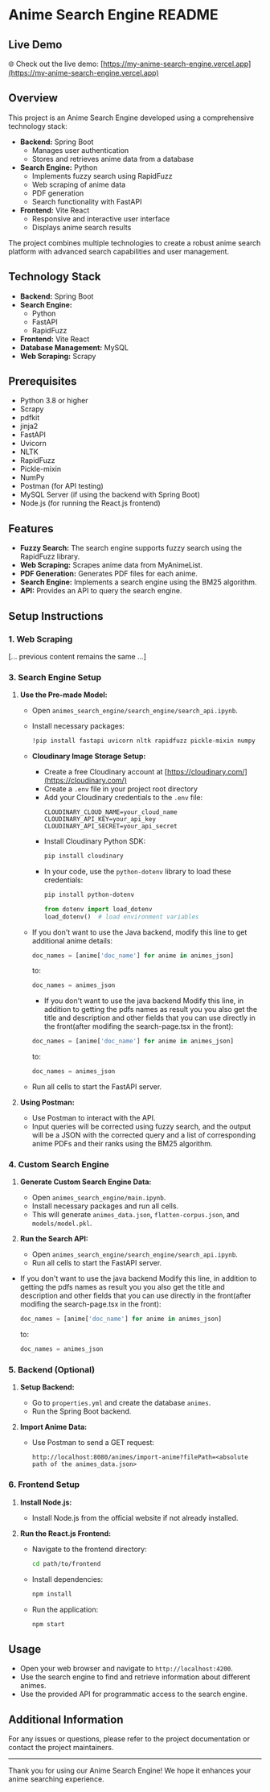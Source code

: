 # Anime Search Engine README

## Live Demo
🌐 Check out the live demo: [https://my-anime-search-engine.vercel.app](https://my-anime-search-engine.vercel.app)

## Overview

This project is an Anime Search Engine developed using a comprehensive technology stack:

- **Backend:** Spring Boot
  - Manages user authentication
  - Stores and retrieves anime data from a database
- **Search Engine:** Python
  - Implements fuzzy search using RapidFuzz
  - Web scraping of anime data
  - PDF generation
  - Search functionality with FastAPI
- **Frontend:** Vite React
  - Responsive and interactive user interface
  - Displays anime search results

The project combines multiple technologies to create a robust anime search platform with advanced search capabilities and user management.

## Technology Stack

- **Backend:** Spring Boot
- **Search Engine:** 
  - Python
  - FastAPI
  - RapidFuzz
- **Frontend:** Vite React
- **Database Management:** MySQL
- **Web Scraping:** Scrapy


## Prerequisites

- Python 3.8 or higher
- Scrapy
- pdfkit
- jinja2
- FastAPI
- Uvicorn
- NLTK
- RapidFuzz
- Pickle-mixin
- NumPy
- Postman (for API testing)
- MySQL Server (if using the backend with Spring Boot)
- Node.js (for running the React.js frontend)

## Features

- **Fuzzy Search:** The search engine supports fuzzy search using the RapidFuzz library.
- **Web Scraping:** Scrapes anime data from MyAnimeList.
- **PDF Generation:** Generates PDF files for each anime.
- **Search Engine:** Implements a search engine using the BM25 algorithm.
- **API:** Provides an API to query the search engine.

## Setup Instructions

### 1. Web Scraping

[... previous content remains the same ...]

### 3. Search Engine Setup

1. **Use the Pre-made Model:**
   - Open `animes_search_engine/search_engine/search_api.ipynb`.
   - Install necessary packages:
     ```bash
     !pip install fastapi uvicorn nltk rapidfuzz pickle-mixin numpy
     ```

   - **Cloudinary Image Storage Setup:**
     - Create a free Cloudinary account at [https://cloudinary.com/](https://cloudinary.com/)
     - Create a `.env` file in your project root directory
     - Add your Cloudinary credentials to the `.env` file:
       ```
       CLOUDINARY_CLOUD_NAME=your_cloud_name
       CLOUDINARY_API_KEY=your_api_key
       CLOUDINARY_API_SECRET=your_api_secret
       ```
     - Install Cloudinary Python SDK:
       ```bash
       pip install cloudinary
       ```
     - In your code, use the `python-dotenv` library to load these credentials:
       ```bash
       pip install python-dotenv
       ```
       ```python
       from dotenv import load_dotenv
       load_dotenv()  # load environment variables
       ```

   - If you don't want to use the Java backend, modify this line to get additional anime details:
     ```python
     doc_names = [anime['doc_name'] for anime in animes_json]
     ```
     to:
     ```python
     doc_names = animes_json
     ```
     
     - If you don't want to use the java backend Modify this line, in addition to getting the pdfs names as result you you also get the title and description and other fields that you can 
       use directly in the front(after modifing the search-page.tsx in the front):
     ```python
     doc_names = [anime['doc_name'] for anime in animes_json]
     ```
     to:
     ```python
     doc_names = animes_json
     ```
   - Run all cells to start the FastAPI server.

2. **Using Postman:**
   - Use Postman to interact with the API.
   - Input queries will be corrected using fuzzy search, and the output will be a JSON with the corrected query and a list of corresponding anime PDFs and their ranks using the BM25 algorithm.

### 4. Custom Search Engine

1. **Generate Custom Search Engine Data:**
   - Open `animes_search_engine/main.ipynb`.
   - Install necessary packages and run all cells.
   - This will generate `animes_data.json`, `flatten-corpus.json`, and `models/model.pkl`.

2. **Run the Search API:**
   - Open `animes_search_engine/search_engine/search_api.ipynb`.
   - Run all cells to start the FastAPI server.
  - If you don't want to use the java backend Modify this line, in addition to getting the pdfs names as result you you also get the title and description and other fields that you can use 
    directly in the front(after modifing the search-page.tsx in the front):
     ```python
     doc_names = [anime['doc_name'] for anime in animes_json]
     ```
     to:
     ```python
     doc_names = animes_json
     ```

### 5. Backend (Optional)

1. **Setup Backend:**
   - Go to `properties.yml` and create the database `animes`.
   - Run the Spring Boot backend.

2. **Import Anime Data:**
   - Use Postman to send a GET request:
     ```http
     http://localhost:8080/animes/import-anime?filePath=<absolute path of the animes_data.json>
     ```

### 6. Frontend Setup

1. **Install Node.js:**
   - Install Node.js from the official website if not already installed.

2. **Run the React.js Frontend:**
   - Navigate to the frontend directory:
     ```bash
     cd path/to/frontend
     ```
   - Install dependencies:
     ```bash
     npm install
     ```
   - Run the application:
     ```bash
     npm start
     ```

## Usage

- Open your web browser and navigate to `http://localhost:4200`.
- Use the search engine to find and retrieve information about different animes.
- Use the provided API for programmatic access to the search engine.

## Additional Information

For any issues or questions, please refer to the project documentation or contact the project maintainers.

---

Thank you for using our Anime Search Engine! We hope it enhances your anime searching experience.
